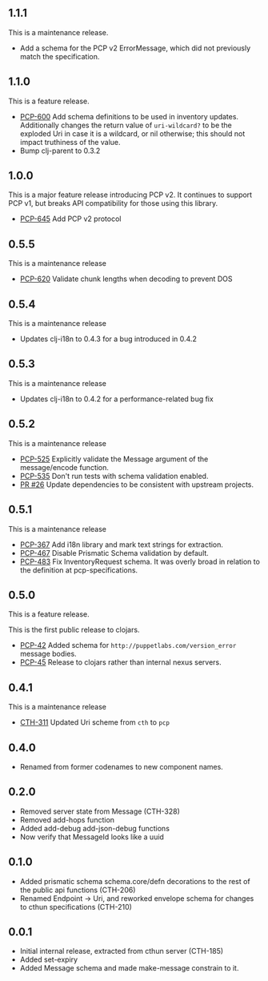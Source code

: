 ## 1.1.1

This is a maintenance release.

* Add a schema for the PCP v2 ErrorMessage, which did not previously match the
  specification.

## 1.1.0

This is a feature release.

* [PCP-600](https://tickets.puppetlabs.com/browse/PCP-600) Add schema
  definitions to be used in inventory updates. Additionally changes the
  return value of `uri-wildcard?` to be the exploded Uri in case it is a
  wildcard, or nil otherwise; this should not impact truthiness of the value.
* Bump clj-parent to 0.3.2

## 1.0.0

This is a major feature release introducing PCP v2. It continues to support PCP
v1, but breaks API compatibility for those using this library.

* [PCP-645](https://tickets.puppetlabs.com/browse/PCP-645) Add PCP v2 protocol

## 0.5.5

This is a maintenance release

* [PCP-620](https://tickets.puppetlabs.com/browse/PCP-620) Validate chunk
  lengths when decoding to prevent DOS

## 0.5.4

This is a maintenance release

* Updates clj-i18n to 0.4.3 for a bug introduced in 0.4.2

## 0.5.3

This is a maintenance release

* Updates clj-i18n to 0.4.2 for a performance-related bug fix

## 0.5.2

This is a maintenance release

* [PCP-525](https://tickets.puppetlabs.com/browse/PCP-525) Explicitly
  validate the Message argument of the message/encode function.
* [PCP-535](https://tickets.puppetlabs.com/browse/PCP-535) Don't run tests
  with schema validation enabled.
* [PR #26](https://github.com/puppetlabs/clj-pcp-common/pull/26) Update
  dependencies to be consistent with upstream projects.

## 0.5.1

This is a maintenance release

* [PCP-367](https://tickets.puppetlabs.com/browse/PCP-367) Add i18n library
  and mark text strings for extraction.
* [PCP-467](https://tickets.puppetlabs.com/browse/PCP-467) Disable Prismatic
  Schema validation by default.
* [PCP-483](https://tickets.puppetlabs.com/browse/PCP-483) Fix InventoryRequest
  schema. It was overly broad in relation to the definition at
  pcp-specifications.

## 0.5.0

This is a feature release.

This is the first public release to clojars.

* [PCP-42](https://tickets.puppetlabs.com/browse/PCP-42) Added schema for
  `http://puppetlabs.com/version_error` message bodies.
* [PCP-45](https://tickets.puppetlabs.com/browse/PCP-45) Release to clojars
  rather than internal nexus servers.

## 0.4.1

This is a maintenance release

* [CTH-311](https://tickets.puppetlabs.com/browse/CTH-311) Updated
  Uri scheme from `cth` to `pcp`

## 0.4.0

* Renamed from former codenames to new component names.

## 0.2.0

* Removed server state from Message (CTH-328)
* Removed add-hops function
* Added add-debug add-json-debug functions
* Now verify that MessageId looks like a uuid

## 0.1.0

* Added prismatic schema schema.core/defn decorations to the rest of
  the public api functions (CTH-206)
* Renamed Endpoint -> Uri, and reworked envelope schema for changes to
  cthun specifications (CTH-210)

## 0.0.1

* Initial internal release, extracted from cthun server (CTH-185)
* Added set-expiry
* Added Message schema and made make-message constrain to it.
